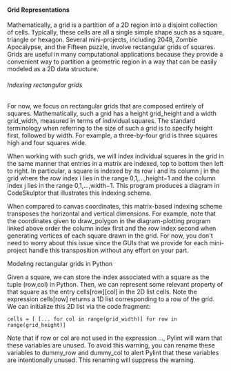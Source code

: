 #### Grid Representations

Mathematically, a grid is a partition of a 2D region into a disjoint collection of cells. Typically, these cells are all a single simple shape such as a square, triangle or hexagon. Several mini-projects, including 2048, Zombie Apocalypse, and the Fifteen puzzle, involve rectangular grids of squares. Grids are useful in many computational applications because they provide a convenient way to partition a geometric region in a way that can be easily modeled as a 2D data structure.

###### Indexing rectangular grids

For now, we focus on rectangular grids that are composed entirely of squares. Mathematically, such a grid has a height grid_height and a width grid_width, measured in terms of individual squares. The standard terminology when referring to the size of such a grid is to specify height first, followed by width. For example, a three-by-four grid is three squares high and four squares wide.

When working with such grids, we will index individual squares in the grid in the same manner that entries in a matrix are indexed, top to bottom then left to right. In particular, a square is indexed by its row i and its column j in the grid where the row index i lies in the range 0,1,...,height−1 and the column index j lies in the range 0,1,...,width−1. This program produces a diagram in CodeSkulptor that illustrates this indexing scheme.

When compared to canvas coordinates, this matrix-based indexing scheme transposes the horizontal and vertical dimensions. For example, note that the coordinates given to draw_polygon in the diagram-plotting program linked above order the column index first and the row index second when generating vertices of each square drawn in the grid. For now, you don't need to worry about this issue since the GUIs that we provide for each mini-project handle this transposition without any effort on your part.

Modeling rectangular grids in Python

Given a square, we can store the index associated with a square as the tuple (row,col) in Python. Then, we can represent some relevant property of that square as the entry cells[row][col] in the 2D list cells. Note the expression cells[row] returns a 1D list corresponding to a row of the grid. We can initialize this 2D list via the code fragment:

```
cells = [ [... for col in range(grid_width)] for row in range(grid_height)]
```

Note that if row or col are not used in the expression ..., Pylint will warn that these variables are unused. To avoid this warning, you can rename these variables to dummy_row and dummy_col to alert Pylint that these variables are intentionally unused. This renaming will suppress the warning.
